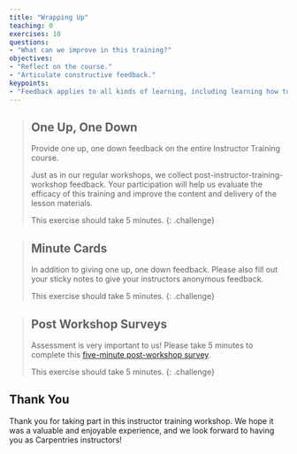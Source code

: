 ```yaml
---
title: "Wrapping Up"
teaching: 0
exercises: 10
questions:
- "What can we improve in this training?"
objectives:
- "Reflect on the course."
- "Articulate constructive feedback."
keypoints:
- "Feedback applies to all kinds of learning, including learning how to teach."
---
```


> ## One Up, One Down
>
> Provide one up, one down feedback on the entire Instructor Training course.
>
> Just as in our regular workshops,
> we collect post-instructor-training-workshop feedback.
> Your participation will help us evaluate the efficacy of this training
> and improve the content and delivery of the lesson materials.
>
> This exercise should take 5 minutes.
{: .challenge}

> ## Minute Cards
>
> In addition to giving one up, one down feedback. Please also fill out your sticky
> notes to give your instructors anonymous feedback.
>
> This exercise should take 5 minutes.
{: .challenge}

> ## Post Workshop Surveys
>
> Assessment is very important to us! Please take 5 minutes to complete
> this [five-minute post-workshop survey]({{site.instructor_post_survey}}).
>
> This exercise should take 5 minutes.
{: .challenge}

## Thank You

Thank you for taking part in this instructor training workshop.
We hope it was a valuable and enjoyable experience,
and we look forward to having you as Carpentries instructors!
